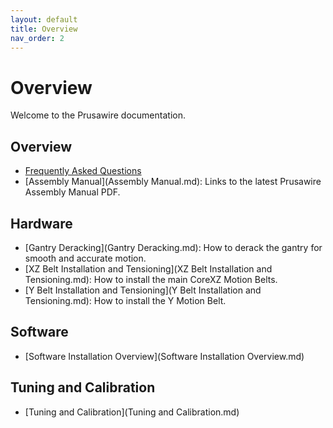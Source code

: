```yaml
---
layout: default
title: Overview
nav_order: 2
---
```


# Overview

Welcome to the Prusawire documentation.


## Overview
- [Frequently Asked Questions](faq.md)
- [Assembly Manual](Assembly Manual.md): Links to the latest Prusawire Assembly Manual PDF.

## Hardware
- [Gantry Deracking](Gantry Deracking.md): How to derack the gantry for smooth and accurate motion.
- [XZ Belt Installation and Tensioning](XZ Belt Installation and Tensioning.md): How to install the main CoreXZ Motion Belts.
- [Y Belt Installation and Tensioning](Y Belt Installation and Tensioning.md): How to install the Y Motion Belt.

## Software
 - [Software Installation Overview](Software Installation Overview.md)

## Tuning and Calibration
 - [Tuning and Calibration](Tuning and Calibration.md)
 
